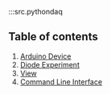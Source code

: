 :::src.pythondaq

## Table of contents

1. [Arduino Device](arduino_device.md)
2. [Diode Experiment](diode_experiment.md)
3. [View](view.md)
4. [Command Line Interface](cli.md)
